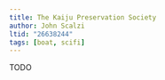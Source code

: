 ```yaml
---
title: The Kaiju Preservation Society
author: John Scalzi
ltid: "26638244"
tags: [boat, scifi]
---
```


TODO
